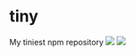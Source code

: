 # tiny
My tiniest npm repository
![](https://img.shields.io/npm/v/@davidperera/tiny.svg?style=for-the-badge)
<img src="https://img.shields.io/npm/v/@davidperera/tiny.svg?style=for-the-badge"/>
